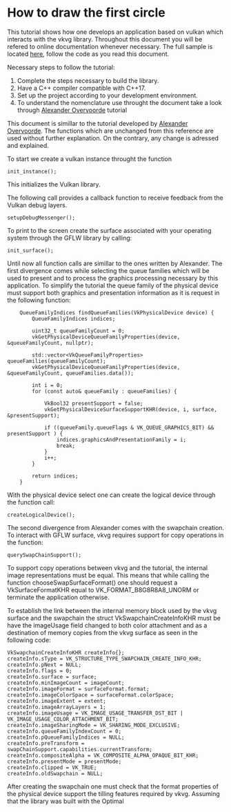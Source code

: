 # How to draw the first circle

This tutorial shows how one develops an application based on vulkan which interacts with the vkvg library. Throughout this document you will be refered to online documentation whenever necessary. The full sample is located [here](sample_1.cpp), follow the code as you read this document.

Necessary steps to follow the tutorial:
1. Complete the steps necessary to build the library.
2. Have a C++ compiler compatible with C++17.
3. Set up the project according to your development environment.
4. To understand the nomenclature use throught the document take a look through [Alexander Overvoorde](https://vulkan-tutorial.com/) tutorial

This document is simillar to the tutorial developed by [Alexander Overvoorde](https://vulkan-tutorial.com/). The functions which are unchanged from this reference are used without further explanation. On the contrary, any change is adressed and explained.

To start we create a vulkan instance throught the function
```batch
init_instance();
```

This initializes the Vulkan library.

The following call provides a callback function to receive feedback from the Vulkan debug layers.
```batch
setupDebugMessenger();
```

To print to the screen create the surface associated with your operating system through the GFLW library by calling:
```batch
init_surface();
```
Until now all function calls are simillar to the ones written by Alexander. The first divergence comes while selecting the queue families which will be used to present and to process the graphics processing necessary by this application. To simplify the tutorial the queue family of the physical device must support both graphics and presentation information as it is request in the following function: 

```batch
	QueueFamilyIndices findQueueFamilies(VkPhysicalDevice device) {
		QueueFamilyIndices indices;

		uint32_t queueFamilyCount = 0;
		vkGetPhysicalDeviceQueueFamilyProperties(device, &queueFamilyCount, nullptr);

		std::vector<VkQueueFamilyProperties> queueFamilies(queueFamilyCount);
		vkGetPhysicalDeviceQueueFamilyProperties(device, &queueFamilyCount, queueFamilies.data());

		int i = 0;
		for (const auto& queueFamily : queueFamilies) {

			VkBool32 presentSupport = false;
			vkGetPhysicalDeviceSurfaceSupportKHR(device, i, surface, &presentSupport);

			if ((queueFamily.queueFlags & VK_QUEUE_GRAPHICS_BIT) && presentSupport ) {
				indices.graphicsAndPresentationFamily = i;
				break;
			}
			i++;
		}

		return indices;
	}

```

With the physical device select one can create the logical device through the function call:

```batch
createLogicalDevice();
```

The second divergence from Alexander comes with the swapchain creation. To interact with GFLW surface, vkvg requires support for copy operations in the function:
```batch
querySwapChainSupport();
```
To support copy operations between vkvg and the tutorial, the internal image representations must be equal. This means that while calling the function chooseSwapSurfaceFormat() one should request a VkSurfaceFormatKHR equal to VK_FORMAT_B8G8R8A8_UNORM or terminate the application otherwise.

To establish the link between the internal memory block used by the vkvg surface and the swapchain the struct VkSwapchainCreateInfoKHR must be have the imageUsage field changed to both color attachment and as a destination of memory copies from the vkvg surface as seen in the following code:

```batch
VkSwapchainCreateInfoKHR createInfo{};
createInfo.sType = VK_STRUCTURE_TYPE_SWAPCHAIN_CREATE_INFO_KHR;
createInfo.pNext = NULL;
createInfo.flags = 0;
createInfo.surface = surface;
createInfo.minImageCount = imageCount;
createInfo.imageFormat = surfaceFormat.format;
createInfo.imageColorSpace = surfaceFormat.colorSpace;
createInfo.imageExtent = extent;
createInfo.imageArrayLayers = 1;
createInfo.imageUsage = VK_IMAGE_USAGE_TRANSFER_DST_BIT | VK_IMAGE_USAGE_COLOR_ATTACHMENT_BIT;
createInfo.imageSharingMode = VK_SHARING_MODE_EXCLUSIVE;
createInfo.queueFamilyIndexCount = 0; 
createInfo.pQueueFamilyIndices = NULL;
createInfo.preTransform = swapChainSupport.capabilities.currentTransform;
createInfo.compositeAlpha = VK_COMPOSITE_ALPHA_OPAQUE_BIT_KHR;
createInfo.presentMode = presentMode;
createInfo.clipped = VK_TRUE;
createInfo.oldSwapchain = NULL;
```
After creating the swapchain one must check that the format properties of the physical device support the tilling features required by vkvg. Assuming that the library was built with the Optimal 
